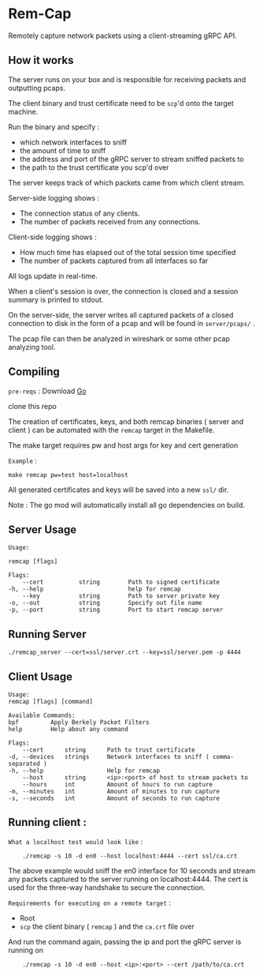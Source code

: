 # Rem-Cap 

Remotely capture network packets using a client-streaming gRPC API.

## How it works

The server runs on your box and is responsible for receiving packets and outputting pcaps.

The client binary and trust certificate need to be `scp`'d onto the target machine.

Run the binary and specify :

- which network interfaces to sniff
- the amount of time to sniff
- the address and port of the gRPC server to stream sniffed packets to
- the path to the trust certificate you scp'd over

The server keeps track of which packets came from which client stream.

Server-side logging shows :

- The connection status of any clients.
- The number of packets received from any connections.

Client-side logging shows : 

- How much time has elapsed out of the total session time specified
- The number of packets captured from all interfaces so far

All logs update in real-time.

When a client's session is over, the connection is closed and a session summary is printed to stdout.

On the server-side, the server writes all captured packets of a closed connection to disk in the form of a pcap and will be found in `server/pcaps/` .

The pcap file can then be analyzed in wireshark or some other pcap analyzing tool.

## Compiling

`pre-reqs` :  Download [Go](https://golang.org/)

clone this repo

The creation of certificates, keys, and both remcap binaries ( server and client ) can be automated with the `remcap` target in the Makefile.

The make target requires pw and host args for key and cert generation

``Example`` :

    make remcap pw=test host=localhost

All generated certificates and keys will be saved into a new `ssl/` dir.

Note : The go mod will automatically install all go dependencies on build.

## Server Usage

    Usage:

    remcap [flags]

    Flags:
        --cert          string        Path to signed certificate
    -h, --help                        help for remcap
        --key           string        Path to server private key
    -o, --out           string        Specify out file name
    -p, --port          string        Port to start remcap server


## Running Server

    ./remcap_server --cert=ssl/server.crt --key=ssl/server.pem -p 4444

## Client Usage

    Usage:
    remcap [flags] [command]

    Available Commands:
    bpf         Apply Berkely Packet Filters
    help        Help about any command

    Flags:
        --cert      string      Path to trust certificate
    -d, --devices   strings     Network interfaces to sniff ( comma-separated )
    -h, --help                  Help for remcap
        --host      string      <ip>:<port> of host to stream packets to
        --hours     int         Amount of hours to run capture
    -m, --minutes   int         Amount of minutes to run capture
    -s, --seconds   int         Amount of seconds to run capture

## Running client :

`What a localhost test would look like` :

        ./remcap -s 10 -d en0 --host localhost:4444 --cert ssl/ca.crt 

The above example would sniff the en0 interface for 10 seconds and stream any packets captured to the server running on localhost:4444. The cert is used for the three-way handshake to secure the connection.

`Requirements for executing on a remote target` :

- Root
- `scp` the client binary ( `remcap` ) and the `ca.crt` file over

And run the command again, passing the ip and port the gRPC server is running on

        ./remcap -s 10 -d en0 --host <ip>:<port> --cert /path/to/ca.crt 
